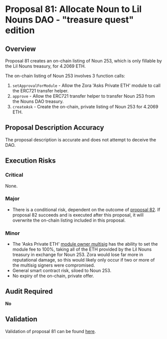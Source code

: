 # Proposal 81: Allocate Noun to Lil Nouns DAO - "treasure quest" edition

## Overview

Proposal 81 creates an on-chain listing of Noun 253, which is only fillable by the Lil Nouns treasury, for 4.2069 ETH.

The on-chain listing of Noun 253 involves 3 function calls:

1. `setApprovalForModule` - Allow the Zora 'Asks Private ETH' module to call the ERC721 transfer helper.
2. `approve` - Allow the ERC721 transfer helper to transfer Noun 253 from the Nouns DAO treasury.
3. `createAsk` - Create the on-chain, private listing of Noun 253 for 4.2069 ETH.

## Proposal Description Accuracy

The proposal description is accurate and does not attempt to deceive the DAO.

## Execution Risks

### Critical

None.

### Major

- There is a conditional risk, dependent on the outcome of [proposal 82](./proposal-82.md). If proposal 82 succeeds and is executed after this proposal, it will overwrite the on-chain listing included in this proposal.

### Minor

- The 'Asks Private ETH' [module owner multisig](https://etherscan.io/address/0xd1d1D4e36117aB794ec5d4c78cBD3a8904E691D0) has the ability to set the module fee to 100%, taking all of the ETH provided by the Lil Nouns treasury in exchange for Noun 253. Zora would lose far more in reputational damage, so this would likely only occur if two or more of the multisig signers were compromised.
- General smart contract risk, siloed to Noun 253.
- No expiry of the on-chain, private offer.

## Audit Required

**No**


## Validation

Validation of proposal 81 can be found [here](../test/proposal-81.test.ts).
